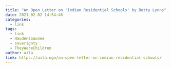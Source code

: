 ```yaml
---
title: "An Open Letter on 'Indian Residential Schools' by Betty Lyons"
date: 2021-02-02 14:54:46
categories:
  - link
tags:
  - link
  - Haudensoaunee
  - soverignty
  - TheyWereChildren
author: aila
link: https://aila.ngo/an-open-letter-on-indian-residential-schools/
---
```

